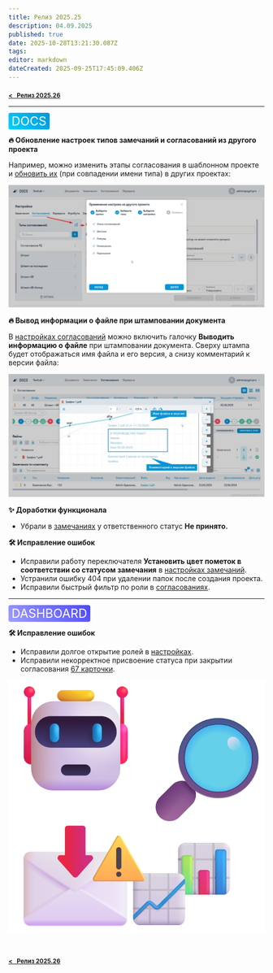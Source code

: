 ```yaml
---
title: Релиз 2025.25
description: 04.09.2025
published: true
date: 2025-10-28T13:21:30.087Z
tags: 
editor: markdown
dateCreated: 2025-09-25T17:45:09.406Z
---
```


<sub>[**<   Релиз 2025.26**](/general/updates/2025-26)</sub>
  
---

<span style="background: linear-gradient(45deg, #00D1FF, #0695D7); color: white; padding: 2px 6px; border-radius: 4px; font-size: 24px;">DOCS</span>

**:fire: Обновление настроек типов замечаний и согласований из другого проекта**

Например, можно изменить этапы согласования в шаблонном проекте и [обновить их](/docs/settings) (при совпадении имени типа) в других проектах:

![2025.25_копирование_настроек.jpg](/release_notes/2025.25_копирование_настроек.jpg)

**:fire: Вывод информации о файле при штамповании документа**
  
В [настройках согласований](/docs/settings) можно включить галочку **Выводить информацию о файле** при штамповании документа. Сверху штампа будет отображаться имя файла и его версия, а снизу комментарий к версии файла:
  
![2025.25_инфо_в_штампе.jpg](/release_notes/2025.25_инфо_в_штампе.jpg)
  
**:sparkles: Доработки функционала**
- Убрали в [замечаниях](/docs/issues) у ответственного статус **Не принято.**

**:hammer_and_wrench: Исправление ошибок**
- Исправили работу переключателя **Установить цвет пометок в соответствии со статусом замечания** в [настройках замечаний](/docs/settings).
- Устранили ошибку 404 при удалении папок после создания проекта.
- Исправили быстрый фильтр по роли в [согласованиях](/docs/reviews).

---
<span style="background: linear-gradient(45deg, #A09EFF, #4B47FF); color: white; padding: 2px 6px; border-radius: 4px; font-size: 24px;">DASHBOARD</span>

**:hammer_and_wrench: Исправление ошибок**
- Исправили долгое открытие ролей в [настройках](/dash/intro).
- Исправили некорректное присвоение статуса при закрытии согласования [67 карточки](/dash/cards-60).
  
![снимок_экрана_2025-10-23_124606.png](/снимок_экрана_2025-10-23_124606.png)
  
#
<sub>[**<   Релиз 2025.26**](/general/updates/2025-26)</sub>